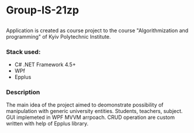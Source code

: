 # Group-IS-21zp
## 
Application is created as course project to the course "Algorithmization and programming" of Kyiv Polytechnic Institute.
### Stack used:
- C# .NET Framework 4.5+
- WPf
- Epplus
### Description
The main idea of the project aimed to deomonstrate possibility of manipulation with generic university entities. Students, teachers, subject.
GUI implemeted in WPF MVVM arrpoach. CRUD operation are custom written with help of Epplus library.

